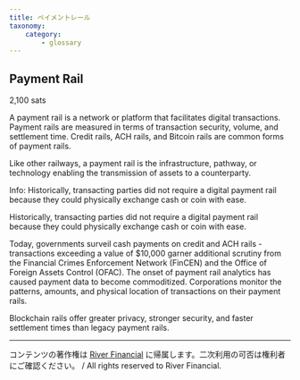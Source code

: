 ```yaml
---
title: ペイメントレール
taxonomy:
    category:
        - glossary
---
```


## Payment Rail
2,100 sats

A payment rail is a network or platform that facilitates digital transactions. Payment rails are measured in terms of transaction security, volume, and settlement time. Credit rails, ACH rails, and Bitcoin rails are common forms of payment rails.

Like other railways, a payment rail is the infrastructure, pathway, or technology enabling the transmission of assets to a counterparty.

Info: Historically, transacting parties did not require a digital payment rail because they could physically exchange cash or coin with ease.

Historically, transacting parties did not require a digital payment rail because they could physically exchange cash or coin with ease.

Today, governments surveil cash payments on credit and ACH rails - transactions exceeding a value of $10,000 garner additional scrutiny from the Financial Crimes Enforcement Network (FinCEN) and the Office of Foreign Assets Control (OFAC). The onset of payment rail analytics has caused payment data to become commoditized. Corporations monitor the patterns, amounts, and physical location of transactions on their payment rails.

Blockchain rails offer greater privacy, stronger security, and faster settlement times than legacy payment rails.

---
コンテンツの著作権は [River Financial](https://river.com/) に帰属します。二次利用の可否は権利者にご確認ください。 / All rights reserved to River Financial.
